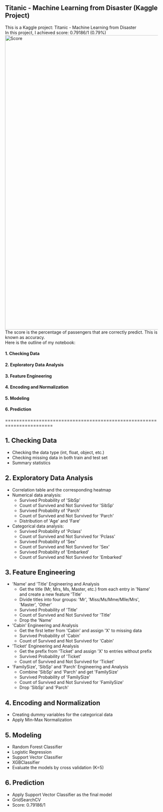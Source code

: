 ## Titanic - Machine Learning from Disaster (Kaggle Project)
This is a Kaggle project: Titanic - Machine Learning from Disaster <br>
In this project, I achieved score: 0.79186/1 (0.79%) <br>
<img width="967" alt="Score" src="https://user-images.githubusercontent.com/101066418/156941931-dc8931ae-2cb1-4ec1-9c37-9ae7aeb1a475.png"> <br>
The score is the percentage of passengers that are correctly predict. This is known as accuracy.<br>
Here is the outline of my notebook:
#### 1. Checking Data 
#### 2. Exploratory Data Analysis
#### 3. Feature Engineering
#### 4. Encoding and Normalization
#### 5. Modeling
#### 6. Prediction
=======================================================================
## 1. Checking Data
- Checking the data type (int, float, object, etc.)
- Checking missing data in both train and test set
- Summary statistics

## 2. Exploratory Data Analysis
- Correlation table and the corresponding heatmap
- Numerical data analysis:
  - Survived Probability of 'SibSp'
  - Count of Survived and Not Survived for 'SibSp'
  - Survived Probability of 'Parch'
  - Count of Survived and Not Survived for 'Parch'
  - Distribution of 'Age' and 'Fare'
- Categorical data analysis:
  - Survived Probability of 'Pclass'
  - Count of Survived and Not Survived for 'Pclass'
  - Survived Probability of 'Sex'
  - Count of Survived and Not Survived for 'Sex'
  - Survived Probability of 'Embarked'
  - Count of Survived and Not Survived for 'Embarked'

## 3. Feature Engineering
- 'Name' and 'Title' Engineering and Analysis
  - Get the title (Mr, Mrs, Ms, Master, etc.) from each entry in 'Name' and create a new feature 'Title'
  - Divide titles into four groups: 'Mr', 'Miss/Ms/Mme/Mlle/Mrs', 'Master', 'Other'
  - Survived Probability of 'Title'
  - Count of Survived and Not Survived for 'Title'
  - Drop the 'Name'
- 'Cabin' Engineering and Analysis
  - Get the first letter from 'Cabin' and assign 'X' to missing data
  - Survived Probability of 'Cabin'
  - Count of Survived and Not Survived for 'Cabin'
- 'Ticket' Engineering and Analysis
  - Get the prefix from 'Ticket' and assign 'X' to entries without prefix
  - Survived Probability of 'Ticket'
  - Count of Survived and Not Survived for 'Ticket'
- 'FamilySize', 'SibSp' and 'Parch' Engineering and Analysis
  - Combine 'SibSp' and 'Parch' and get 'FamilySize'
  - Survived Probability of 'FamilySize'
  - Count of Survived and Not Survived for 'FamilySize'
  - Drop 'SibSp' and 'Parch'

## 4. Encoding and Normalization
- Creating dummy variables for the categorical data
- Apply Min-Max Normalization

## 5. Modeling
- Random Forest Classifier
- Logistic Regression
- Support Vector Classifier
- XGBClassifier
- Evaluate the models by cross validation (K=5)

## 6. Prediction
- Apply Support Vector Classifier as the final model
- GridSearchCV
- Score: 0.79186/1

